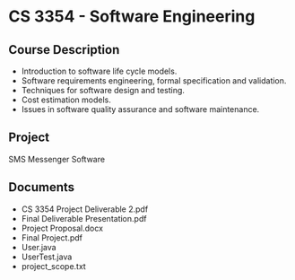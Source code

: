 # CS 3354 - Software Engineering

## Course Description  
- Introduction to software life cycle models.
- Software requirements engineering, formal specification and validation.
- Techniques for software design and testing.
- Cost estimation models.
- Issues in software quality assurance and software maintenance.

## Project
SMS Messenger Software

## Documents
- CS 3354 Project Deliverable 2.pdf
- Final Deliverable Presentation.pdf
- Project Proposal.docx
- Final Project.pdf
- User.java
- UserTest.java
- project_scope.txt
